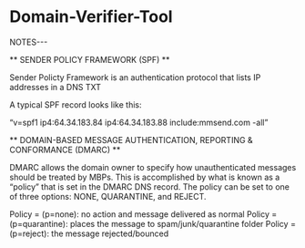 # Domain-Verifier-Tool

NOTES---

** SENDER POLICY FRAMEWORK (SPF)  **

Sender Policty Framework is an authentication protocol that lists
IP addresses in a DNS TXT

A typical SPF record looks like this:

“v=spf1 ip4:64.34.183.84 ip4:64.34.183.88 include:mmsend.com -all”

** DOMAIN-BASED MESSAGE AUTHENTICATION, REPORTING & CONFORMANCE (DMARC) **

DMARC allows the domain owner to specify how unauthenticated messages should be treated by MBPs. This is accomplished by what is known as a “policy” that is set in the DMARC DNS record. The policy can be set to one of three options: NONE, QUARANTINE, and REJECT.

Policy = (p=none): no action and message delivered as normal
Policy = (p=quarantine): places the message to spam/junk/quarantine folder
Policy = (p=reject): the message rejected/bounced
